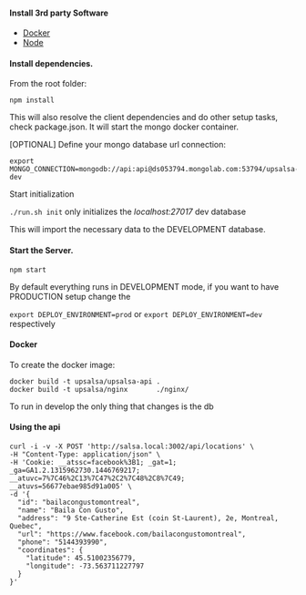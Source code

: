 #### Install 3rd party Software
* [Docker](https://www.docker.com/)
* [Node](https://nodejs.org/en/download/)

#### Install dependencies.

From the root folder:

```npm install```

This will also resolve the client dependencies and do other setup tasks, check package.json.
It will start the mongo docker container.


[OPTIONAL] Define your mongo database url connection:

```
export MONGO_CONNECTION=mongodb://api:api@ds053794.mongolab.com:53794/upsalsa-dev
```


Start initialization

```./run.sh init``` only initializes the *localhost:27017* dev database

This will import the necessary data to the DEVELOPMENT database.

#### Start the Server.

```npm start```

By default everything runs in DEVELOPMENT mode, if you want to have PRODUCTION setup change the

```export DEPLOY_ENVIRONMENT=prod``` or ```export DEPLOY_ENVIRONMENT=dev``` respectively


#### Docker

To create the docker image:

```
docker build -t upsalsa/upsalsa-api .
docker build -t upsalsa/nginx       ./nginx/
```

To run in develop the only thing that changes is the db

#### Using the api

```
curl -i -v -X POST 'http://salsa.local:3002/api/locations' \
-H "Content-Type: application/json" \
-H 'Cookie: __atssc=facebook%3B1; _gat=1; _ga=GA1.2.1315962730.1446769217; __atuvc=7%7C46%2C13%7C47%2C2%7C48%2C8%7C49; __atuvs=56677ebae985d91a005' \
-d '{
  "id": "bailacongustomontreal",
  "name": "Baila Con Gusto",
  "address": "9 Ste-Catherine Est (coin St-Laurent), 2e, Montreal, Quebec",
  "url": "https://www.facebook.com/bailacongustomontreal",
  "phone": "5144393990",
  "coordinates": {
    "latitude": 45.51002356779,
    "longitude": -73.563711227797
  }
}'
```

